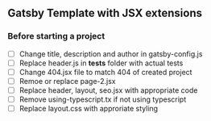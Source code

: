 ## Gatsby Template with JSX extensions

### Before starting a project

 - [ ] Change title, description and author in gatsby-config.js
 - [ ] Replace header.js in __tests__ folder with actual tests
 - [ ] Change 404.jsx file to match 404 of created project
 - [ ] Remoe or replace page-2.jsx
 - [ ] Replace header, layout, seo.jsx with appropriate code
 - [ ] Remove using-typescript.tx if not using typescript
 - [ ] Replace layout.css with approriate styling
